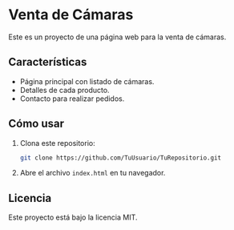 # Venta de Cámaras

Este es un proyecto de una página web para la venta de cámaras.

## Características

- Página principal con listado de cámaras.
- Detalles de cada producto.
- Contacto para realizar pedidos.

## Cómo usar

1. Clona este repositorio:
   ```bash
   git clone https://github.com/TuUsuario/TuRepositorio.git
   ```
2. Abre el archivo `index.html` en tu navegador.

## Licencia

Este proyecto está bajo la licencia MIT.
